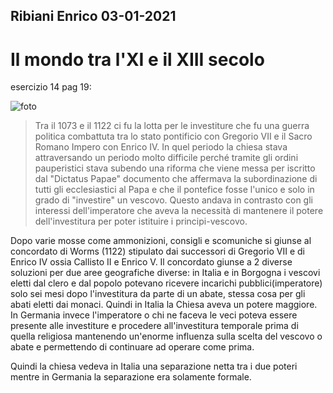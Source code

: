 Ribiani Enrico          03-01-2021
-----

# Il mondo tra l'XI e il XIII secolo

esercizio 14 pag 19:

![foto](/home/rib/Immagini/Schermata%20da%202021-01-03%2011-09-35.png)

> Tra il 1073 e il 1122 ci fu la lotta per le investiture che fu una guerra politica combattuta tra lo stato pontificio con Gregorio VII e il Sacro Romano Impero con Enrico IV.
> In quel periodo la chiesa stava attraversando un periodo molto difficile perché tramite gli ordini pauperistici stava subendo una riforma che viene messa per iscritto dal "Dictatus Papae" documento che affermava la subordinazione di tutti gli ecclesiastici al Papa e che il pontefice fosse l'unico e solo in grado di "investire" un vescovo. Questo andava in contrasto con gli interessi dell'imperatore che aveva la necessità di mantenere il potere dell'investitura per poter istituire i principi-vescovo.

Dopo varie mosse come ammonizioni, consigli e scomuniche si giunse al concordato  di Worms (1122) stipulato dai successori  di  Gregorio VII e di  Enrico IV ossia Callisto II e Enrico V.
Il  concordato giunse a 2 diverse soluzioni per due aree geografiche diverse: in Italia  e in Borgogna i vescovi eletti dal clero e dal popolo potevano ricevere incarichi pubblici(imperatore) solo sei mesi dopo l'investitura da parte di un abate, stessa cosa per gli abati eletti dai monaci.
Quindi in Italia la Chiesa aveva un potere maggiore.
In Germania invece l'imperatore o chi ne faceva le veci poteva essere presente alle investiture e procedere all'investitura temporale prima di quella religiosa mantenendo un'enorme influenza sulla scelta del vescovo o abate e permettendo di continuare ad operare come prima.

Quindi la chiesa vedeva in Italia una separazione netta tra i due poteri mentre in Germania la separazione era solamente formale.
